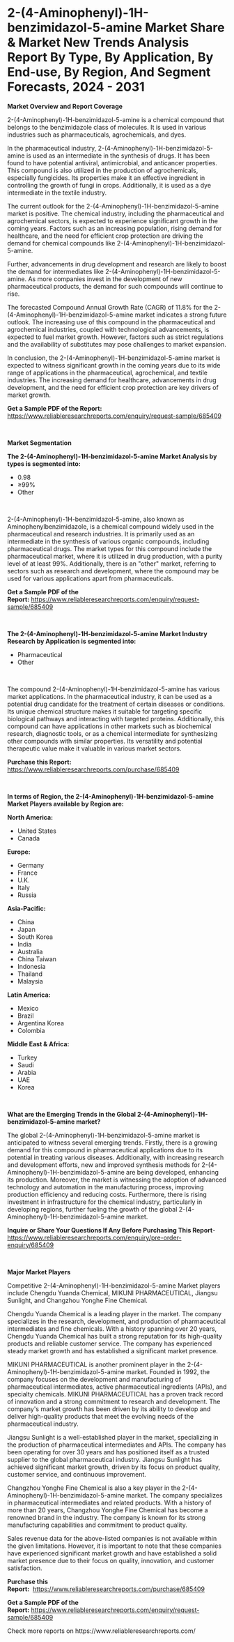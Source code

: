 <p><h1>2-(4-Aminophenyl)-1H-benzimidazol-5-amine Market Share & Market New Trends Analysis Report By Type, By Application, By End-use, By Region, And Segment Forecasts, 2024 - 2031</h1></p><p><strong>Market Overview and Report Coverage</strong></p>
<p><p>2-(4-Aminophenyl)-1H-benzimidazol-5-amine is a chemical compound that belongs to the benzimidazole class of molecules. It is used in various industries such as pharmaceuticals, agrochemicals, and dyes. </p><p>In the pharmaceutical industry, 2-(4-Aminophenyl)-1H-benzimidazol-5-amine is used as an intermediate in the synthesis of drugs. It has been found to have potential antiviral, antimicrobial, and anticancer properties. This compound is also utilized in the production of agrochemicals, especially fungicides. Its properties make it an effective ingredient in controlling the growth of fungi in crops. Additionally, it is used as a dye intermediate in the textile industry.</p><p>The current outlook for the 2-(4-Aminophenyl)-1H-benzimidazol-5-amine market is positive. The chemical industry, including the pharmaceutical and agrochemical sectors, is expected to experience significant growth in the coming years. Factors such as an increasing population, rising demand for healthcare, and the need for efficient crop protection are driving the demand for chemical compounds like 2-(4-Aminophenyl)-1H-benzimidazol-5-amine.</p><p>Further, advancements in drug development and research are likely to boost the demand for intermediates like 2-(4-Aminophenyl)-1H-benzimidazol-5-amine. As more companies invest in the development of new pharmaceutical products, the demand for such compounds will continue to rise.</p><p>The forecasted Compound Annual Growth Rate (CAGR) of 11.8% for the 2-(4-Aminophenyl)-1H-benzimidazol-5-amine market indicates a strong future outlook. The increasing use of this compound in the pharmaceutical and agrochemical industries, coupled with technological advancements, is expected to fuel market growth. However, factors such as strict regulations and the availability of substitutes may pose challenges to market expansion.</p><p>In conclusion, the 2-(4-Aminophenyl)-1H-benzimidazol-5-amine market is expected to witness significant growth in the coming years due to its wide range of applications in the pharmaceutical, agrochemical, and textile industries. The increasing demand for healthcare, advancements in drug development, and the need for efficient crop protection are key drivers of market growth.</p></p>
<p><strong>Get a Sample PDF of the Report:</strong> <a href="https://www.reliableresearchreports.com/enquiry/request-sample/685409">https://www.reliableresearchreports.com/enquiry/request-sample/685409</a></p>
<p>&nbsp;</p>
<p><strong>Market Segmentation</strong></p>
<p><strong>The 2-(4-Aminophenyl)-1H-benzimidazol-5-amine Market Analysis by types is segmented into:</strong></p>
<p><ul><li>0.98</li><li>≥99%</li><li>Other</li></ul></p>
<p>&nbsp;</p>
<p><p>2-(4-Aminophenyl)-1H-benzimidazol-5-amine, also known as Aminophenylbenzimidazole, is a chemical compound widely used in the pharmaceutical and research industries. It is primarily used as an intermediate in the synthesis of various organic compounds, including pharmaceutical drugs. The market types for this compound include the pharmaceutical market, where it is utilized in drug production, with a purity level of at least 99%. Additionally, there is an "other" market, referring to sectors such as research and development, where the compound may be used for various applications apart from pharmaceuticals.</p></p>
<p><strong>Get a Sample PDF of the Report:</strong>&nbsp;<a href="https://www.reliableresearchreports.com/enquiry/request-sample/685409">https://www.reliableresearchreports.com/enquiry/request-sample/685409</a></p>
<p>&nbsp;</p>
<p><strong>The 2-(4-Aminophenyl)-1H-benzimidazol-5-amine Market Industry Research by Application is segmented into:</strong></p>
<p><ul><li>Pharmaceutical</li><li>Other</li></ul></p>
<p>&nbsp;</p>
<p><p>The compound 2-(4-Aminophenyl)-1H-benzimidazol-5-amine has various market applications. In the pharmaceutical industry, it can be used as a potential drug candidate for the treatment of certain diseases or conditions. Its unique chemical structure makes it suitable for targeting specific biological pathways and interacting with targeted proteins. Additionally, this compound can have applications in other markets such as biochemical research, diagnostic tools, or as a chemical intermediate for synthesizing other compounds with similar properties. Its versatility and potential therapeutic value make it valuable in various market sectors.</p></p>
<p><strong>Purchase this Report:</strong>&nbsp; <a href="https://www.reliableresearchreports.com/purchase/685409">https://www.reliableresearchreports.com/purchase/685409</a></p>
<p>&nbsp;</p>
<p><strong>In terms of Region, the 2-(4-Aminophenyl)-1H-benzimidazol-5-amine Market Players available by Region are:</strong></p>
<p>
    <p> <strong> North America: </strong>
        <ul>
            <li>United States</li>
            <li>Canada</li>
        </ul>
        </p> 
    <p> <strong> Europe: </strong>
        <ul>
            <li>Germany</li>
            <li>France</li>
            <li>U.K.</li>
            <li>Italy</li>
            <li>Russia</li>
        </ul>
        </p> 
    <p> <strong> Asia-Pacific: </strong>
        <ul>
            <li>China</li>
            <li>Japan</li>
            <li>South Korea</li>
            <li>India</li>
            <li>Australia</li>
            <li>China Taiwan</li>
            <li>Indonesia</li>
            <li>Thailand</li>
            <li>Malaysia</li>
        </ul>
        </p> 
    <p> <strong> Latin America: </strong>
        <ul>
            <li>Mexico</li>
            <li>Brazil</li>
            <li>Argentina Korea</li>
            <li>Colombia</li>
        </ul>
        </p> 
    <p> <strong> Middle East & Africa: </strong>
        <ul>
            <li>Turkey</li>
            <li>Saudi</li>
            <li>Arabia</li>
            <li>UAE</li>
            <li>Korea</li>
        </ul>
    </p>
    </p>
<p>&nbsp;</p>
<p><strong>What are the Emerging Trends in the Global 2-(4-Aminophenyl)-1H-benzimidazol-5-amine market?</strong></p>
<p><p>The global 2-(4-Aminophenyl)-1H-benzimidazol-5-amine market is anticipated to witness several emerging trends. Firstly, there is a growing demand for this compound in pharmaceutical applications due to its potential in treating various diseases. Additionally, with increasing research and development efforts, new and improved synthesis methods for 2-(4-Aminophenyl)-1H-benzimidazol-5-amine are being developed, enhancing its production. Moreover, the market is witnessing the adoption of advanced technology and automation in the manufacturing process, improving production efficiency and reducing costs. Furthermore, there is rising investment in infrastructure for the chemical industry, particularly in developing regions, further fueling the growth of the global 2-(4-Aminophenyl)-1H-benzimidazol-5-amine market.</p></p>
<p><strong>Inquire or Share Your Questions If Any Before Purchasing This Report</strong>- <a href="https://www.reliableresearchreports.com/enquiry/pre-order-enquiry/685409">https://www.reliableresearchreports.com/enquiry/pre-order-enquiry/685409</a></p>
<p>&nbsp;</p>
<p><strong>Major Market Players</strong></p>
<p><p>Competitive 2-(4-Aminophenyl)-1H-benzimidazol-5-amine Market players include Chengdu Yuanda Chemical, MIKUNI PHARMACEUTICAL, Jiangsu Sunlight, and Changzhou Yonghe Fine Chemical. </p><p>Chengdu Yuanda Chemical is a leading player in the market. The company specializes in the research, development, and production of pharmaceutical intermediates and fine chemicals. With a history spanning over 20 years, Chengdu Yuanda Chemical has built a strong reputation for its high-quality products and reliable customer service. The company has experienced steady market growth and has established a significant market presence. </p><p>MIKUNI PHARMACEUTICAL is another prominent player in the 2-(4-Aminophenyl)-1H-benzimidazol-5-amine market. Founded in 1992, the company focuses on the development and manufacturing of pharmaceutical intermediates, active pharmaceutical ingredients (APIs), and specialty chemicals. MIKUNI PHARMACEUTICAL has a proven track record of innovation and a strong commitment to research and development. The company's market growth has been driven by its ability to develop and deliver high-quality products that meet the evolving needs of the pharmaceutical industry.</p><p>Jiangsu Sunlight is a well-established player in the market, specializing in the production of pharmaceutical intermediates and APIs. The company has been operating for over 30 years and has positioned itself as a trusted supplier to the global pharmaceutical industry. Jiangsu Sunlight has achieved significant market growth, driven by its focus on product quality, customer service, and continuous improvement.</p><p>Changzhou Yonghe Fine Chemical is also a key player in the 2-(4-Aminophenyl)-1H-benzimidazol-5-amine market. The company specializes in pharmaceutical intermediates and related products. With a history of more than 20 years, Changzhou Yonghe Fine Chemical has become a renowned brand in the industry. The company is known for its strong manufacturing capabilities and commitment to product quality.</p><p>Sales revenue data for the above-listed companies is not available within the given limitations. However, it is important to note that these companies have experienced significant market growth and have established a solid market presence due to their focus on quality, innovation, and customer satisfaction.</p></p>
<p><strong>Purchase this Report:</strong>&nbsp;&nbsp;<a href="https://www.reliableresearchreports.com/purchase/685409">https://www.reliableresearchreports.com/purchase/685409</a></p>
<p></p>
<p><strong>Get a Sample PDF of the Report:</strong>&nbsp;<a href="https://www.reliableresearchreports.com/enquiry/request-sample/685409">https://www.reliableresearchreports.com/enquiry/request-sample/685409</a></p>
<p>Check more reports on https://www.reliableresearchreports.com/</p>